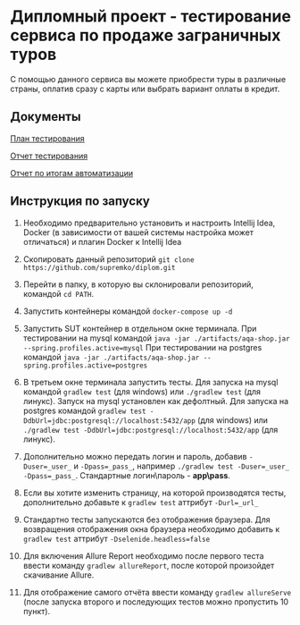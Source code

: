 # Дипломный проект - тестирование сервиса по продаже заграничных туров

С помощью данного сервиса вы можете приобрести туры в различные страны, оплатив сразу с карты или выбрать вариант оплаты в кредит.

## Документы
[План тестирования](/Documents/PLAN.md)

[Отчет тестирования](/Documents/REPORT.md)

[Отчет по итогам автоматизации](/Documents/SUMMARY.md)


## Инструкция по запуску

1. Необходимо предварительно установить и настроить Intellij Idea, Docker (в зависимости от вашей системы настройка может отличаться) и плагин Docker к Intellij Idea

2. Скопировать данный репозиторий `git clone https://github.com/supremko/diplom.git`

3. Перейти в папку, в которую вы склонировали репозиторий, командой `cd PATH`.

4. Запустить контейнеры командой `docker-compose up -d`

5. Запустить SUT контейнер в отдельном окне терминала. 
   При тестировании на mysql командой `java -jar ./artifacts/aqa-shop.jar --spring.profiles.active=mysql`
При тестировании на postgres командой `java -jar ./artifacts/aqa-shop.jar --spring.profiles.active=postgres`

6. В третьем окне терминала запустить тесты. 
Для запуска на mysql командой `gradlew test` (для windows) или `./gradlew test` (для линукс). Запуск на mysql установлен как дефолтный. 
Для запуска на postgres командой `gradlew test -DdbUrl=jdbc:postgresql://localhost:5432/app` (для windows) или `./gradlew test -DdbUrl=jdbc:postgresql://localhost:5432/app` (для линукс). 

7. Дополнительно можно передать логин и пароль, добавив `-Duser=_user_` и `-Dpass=_pass_`, например `./gradlew test -Duser=_user_ -Dpass=_pass_`. Стандартные логин\пароль - **app\pass**.

8. Если вы хотите изменить страницу, на которой производятся тесты, дополнительно добавьте к `gradlew test` аттрибут `-Durl=_url_`

9. Стандартно тесты запускаются без отображения браузера. Для возвращения отображения окна браузера необходимо добавить к `gradlew test` аттрибут `-Dselenide.headless=false`

10. Для включения Allure Report необходимо после первого теста ввести команду `gradlew allureReport`, после которой произойдет скачивание Allure.

11. Для отображение самого отчёта ввести команду `gradlew allureServe` (после запуска второго и последующих тестов можно пропустить 10 пункт).
